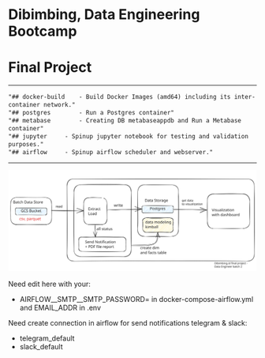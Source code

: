 # Dibimbing, Data Engineering Bootcamp
# Final Project

---
```
"## docker-build	- Build Docker Images (amd64) including its inter-container network."
"## postgres		- Run a Postgres container"
"## metabase		- Creating DB metabaseappdb and Run a Metabase container"
"## jupyter		- Spinup jupyter notebook for testing and validation purposes."
"## airflow		- Spinup airflow scheduler and webserver."
```
---

![flow](flow.svg)

Need edit here with your:
- AIRFLOW__SMTP__SMTP_PASSWORD=<YOUR APP PASSWORD HERE> in docker-compose-airflow.yml and EMAIL_ADDR in .env

Need create connection in airflow for send notifications telegram & slack:
- telegram_default
- slack_default
